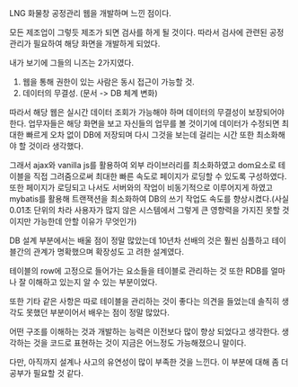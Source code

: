 LNG 화물창 공정관리 웹을 개발하며 느낀 점이다.

모든 제조업이 그렇듯 제조가 되면 검사를 하게 될 것이다. 따라서 검사에 관련된 공정 관리가 필요하여 해당 화면을 개발하게 되었다.

내가 보기에 그들의 니즈는 2가지였다. 

1. 웹을 통해 권한이 있는 사람은 동시 접근이 가능할 것.
2. 데이터의 무결성. (문서 -> DB 체계 변화)

따라서 해당 웹은 실시간 데이터 조회가 가능해야 하며 데이터의 무결성이 보장되어야 한다. 업무자들은 해당 화면을 보고 자신들의 업무를 볼 것이기에 데이터가 수정되면 최대한 빠르게 오차 없이 DB에 저장되며 다시 그것을 보는데 걸리는 시간 또한 최소화해야 할 것이라 생각했다.

그래서 ajax와 vanilla js를 활용하여 외부 라이브러리를 최소화하였고 dom요소로 테이블을 직접 그려줌으로써 최대한 빠른 속도로 페이지가 로딩할 수 있도록 구성하였다. 또한 페이지가 로딩되고 나서도 서버와의 작업이 비동기적으로 이루어지게 하였고 mybatis를 활용해 트랜잭션을 최소화하여 DB의 쓰기 작업도 속도를 향상시켰다.(사실 0.01초 단위의 차라 사용자가 많지 않은 시스템에서 그렇게 큰 영향력을 가지진 못할 것이지만 가능한데 안할 이유가 무엇인가)

DB 설계 부분에서는 배울 점이 정말 많았는데 10년차 선배의 것은 훨씬 심플하고 테이블간의 관계가 명확했으며 확장성도 고
려한 설계였다.

테이블의 row에 고정으로 들어가는 요소들을 테이블로 관리하는 것 또한 RDB를 얼마나 잘 이해하고 있는지 알 수 있는 부분이었다.

또한 기타 같은 사항은 따로 테이블을 관리하는 것이 좋다는 의견을 들었는데 솔직히 생각도 못했던 부분이어서 배우는 점이 정말 많았다.

어떤 구조를 이해하는 것과 개발하는 능력은 이전보다 많이 향상 되었다고 생각한다. 생각하는 것을 코드로 표현하는 것이 지금은 어느정도 가능해졌으니 말이다. 
 
다만, 아직까지 설계나 사고의 유연성이 많이 부족한 것을 느낀다. 이 부분에 대해 좀 더 공부가 필요할 것 같다.